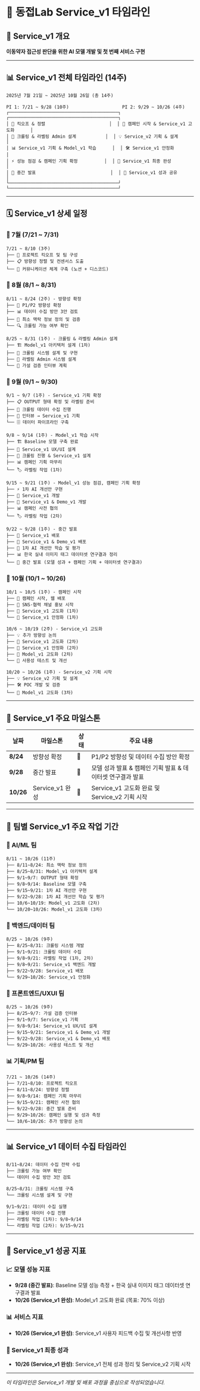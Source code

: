 # 📅 동접Lab Service_v1 타임라인

## 🎯 Service_v1 개요
**이동약자 접근성 판단을 위한 AI 모델 개발 및 첫 번째 서비스 구현**

---

## 📊 Service_v1 전체 타임라인 (14주)

```
2025년 7월 21일 ~ 2025년 10월 26일 (총 14주)

PI 1: 7/21 ~ 9/28 (10주)                    PI 2: 9/29 ~ 10/26 (4주)
┌─────────────────────────────────────────┐  ┌─────────────────────────────────────────┐
│ 🚀 킥오프 & 정렬                        │  │ 🎯 캠페인 시작 & Service_v1 고도화      │
│ 🔧 크롤링 & 라벨링 Admin 설계           │  │ 💡 Service_v2 기획 & 설계               │
│ 📊 Service_v1 기획 & Model_v1 학습      │  │ 🛠️ Service_v1 안정화                   │
│ ⚡ 성능 점검 & 캠페인 기획 확정          │  │ 📝 Service_v1 최종 완성                │
│ 📢 중간 발표                            │  │ 🎉 Service_v1 성과 공유                │
└─────────────────────────────────────────┘  └─────────────────────────────────────────┘
```

---

## 🗓️ Service_v1 상세 일정

### 📅 7월 (7/21 ~ 7/31)
```
7/21 ~ 8/10 (3주)
├── 🚀 프로젝트 킥오프 및 팀 구성
├── 📋 방향성 정렬 및 컨센서스 도출
└── 💬 커뮤니케이션 체계 구축 (노션 + 디스코드)
```

### 📅 8월 (8/1 ~ 8/31)
```
8/11 ~ 8/24 (2주) - 방향성 확정
├── 🎯 P1/P2 방향성 확정
├── 📊 데이터 수집 방안 3안 검토
├── 🤖 최소 맥락 정보 정의 및 검증
└── 🔍 크롤링 가능 여부 확인

8/25 ~ 8/31 (1주) - 크롤링 & 라벨링 Admin 설계
├── 🏗️ Model_v1 아키텍처 설계 (1차)
├── 🔧 크롤링 시스템 설계 및 구현
├── 📝 라벨링 Admin 시스템 설계
└── 🎨 가설 검증 인터뷰 계획
```

### 📅 9월 (9/1 ~ 9/30)
```
9/1 ~ 9/7 (1주) - Service_v1 기획 확정
├── 📋 OUTPUT 형태 확정 및 라벨링 준비
├── 🔄 크롤링 데이터 수집 진행
├── 🎨 인터뷰 → Service_v1 기획
└── 🗄️ 데이터 파이프라인 구축

9/8 ~ 9/14 (1주) - Model_v1 학습 시작
├── 🏗️ Baseline 모델 구축 완료
├── 🎨 Service_v1 UX/UI 설계
├── 🔧 크롤링 진행 & Service_v1 설계
├── 📊 캠페인 기획 마무리
└── 🏷️ 라벨링 작업 (1차)

9/15 ~ 9/21 (1주) - Model_v1 성능 점검, 캠페인 기획 확정
├── ⚡ 1차 AI 개선안 구현
├── 🔧 Service_v1 개발
├── 🎨 Service_v1 & Demo_v1 개발
├── 📊 캠페인 사전 협의
└── 🏷️ 라벨링 작업 (2차)

9/22 ~ 9/28 (1주) - 중간 발표
├── 🎨 Service_v1 배포
├── 🔧 Service_v1 & Demo_v1 배포
├── 🤖 1차 AI 개선안 학습 및 평가
├── 📊 한국 실내 이미지 태그 데이터셋 연구결과 정리
└── 📢 중간 발표 (모델 성과 + 캠페인 기획 + 데이터셋 연구결과)
```

### 📅 10월 (10/1 ~ 10/26)
```
10/1 ~ 10/5 (1주) - 캠페인 시작
├── 🎯 캠페인 시작, 웹 배포
├── 📱 SNS·협력 채널 홍보 시작
├── 🚀 Service_v1 고도화 (1차)
└── 🔧 Service_v1 안정화 (1차)

10/6 ~ 10/19 (2주) - Service_v1 고도화
├── 💡 추가 방향성 논의
├── 🚀 Service_v1 고도화 (2차)
├── 🔧 Service_v1 안정화 (2차)
├── 🤖 Model_v1 고도화 (2차)
└── 🎨 사용성 테스트 및 개선

10/20 ~ 10/26 (1주) - Service_v2 기획 시작
├── 💡 Service_v2 기획 및 설계
├── 🛠️ POC 개발 및 검증
└── 🤖 Model_v1 고도화 (3차)
```

---

## 🎯 Service_v1 주요 마일스톤

| 날짜 | 마일스톤 | 상태 | 주요 내용 |
|------|----------|------|-----------|
| **8/24** | 방향성 확정 | 🔄 | P1/P2 방향성 및 데이터 수집 방안 확정 |
| **9/28** | 중간 발표 | 🔄 | 모델 성과 발표 & 캠페인 기획 발표 & 데이터셋 연구결과 발표 |
| **10/26** | Service_v1 완성 | 🔄 | Service_v1 고도화 완료 및 Service_v2 기획 시작 |

---

## 👥 팀별 Service_v1 주요 작업 기간

### 🤖 AI/ML 팀
```
8/11 ~ 10/26 (11주)
├── 8/11~8/24: 최소 맥락 정보 정의
├── 8/25~8/31: Model_v1 아키텍처 설계
├── 9/1~9/7: OUTPUT 형태 확정
├── 9/8~9/14: Baseline 모델 구축
├── 9/15~9/21: 1차 AI 개선안 구현
├── 9/22~9/28: 1차 AI 개선안 학습 및 평가
├── 10/6~10/19: Model_v1 고도화 (2차)
└── 10/20~10/26: Model_v1 고도화 (3차)
```

### 🔧 백엔드/데이터 팀
```
8/25 ~ 10/26 (9주)
├── 8/25~8/31: 크롤링 시스템 개발
├── 9/1~9/21: 크롤링 데이터 수집
├── 9/8~9/21: 라벨링 작업 (1차, 2차)
├── 9/8~9/21: Service_v1 백엔드 개발
├── 9/22~9/28: Service_v1 배포
└── 9/29~10/26: Service_v1 안정화
```

### 🎨 프론트엔드/UXUI 팀
```
8/25 ~ 10/26 (9주)
├── 8/25~9/7: 가설 검증 인터뷰
├── 9/1~9/7: Service_v1 기획
├── 9/8~9/14: Service_v1 UX/UI 설계
├── 9/15~9/21: Service_v1 & Demo_v1 개발
├── 9/22~9/28: Service_v1 & Demo_v1 배포
└── 9/29~10/26: 사용성 테스트 및 개선
```

### 📊 기획/PM 팀
```
7/21 ~ 10/26 (14주)
├── 7/21~8/10: 프로젝트 킥오프
├── 8/11~8/24: 방향성 정렬
├── 9/8~9/14: 캠페인 기획 마무리
├── 9/15~9/21: 캠페인 사전 협의
├── 9/22~9/28: 중간 발표 준비
├── 9/29~10/26: 캠페인 실행 및 성과 측정
└── 10/6~10/26: 추가 방향성 논의
```

---

## 📊 Service_v1 데이터 수집 타임라인

```
8/11~8/24: 데이터 수집 전략 수립
├── 크롤링 가능 여부 확인
└── 데이터 수집 방안 3안 검토

8/25~8/31: 크롤링 시스템 구축
└── 크롤링 시스템 설계 및 구현

9/1~9/21: 데이터 수집 실행
├── 크롤링 데이터 수집 진행
├── 라벨링 작업 (1차): 9/8~9/14
└── 라벨링 작업 (2차): 9/15~9/21
```

---

## 🎯 Service_v1 성공 지표

### 📈 모델 성능 지표
- **9/28 (중간 발표)**: Baseline 모델 성능 측정 + 한국 실내 이미지 태그 데이터셋 연구결과 발표
- **10/26 (Service_v1 완성)**: Model_v1 고도화 완료 (목표: 70% 이상)

### 📊 서비스 지표
- **10/26 (Service_v1 완성)**: Service_v1 사용자 피드백 수집 및 개선사항 반영

### 🎉 Service_v1 최종 성과
- **10/26 (Service_v1 완성)**: Service_v1 전체 성과 정리 및 Service_v2 기획 시작

---

*이 타임라인은 Service_v1 개발 및 배포 과정을 중심으로 작성되었습니다.*
